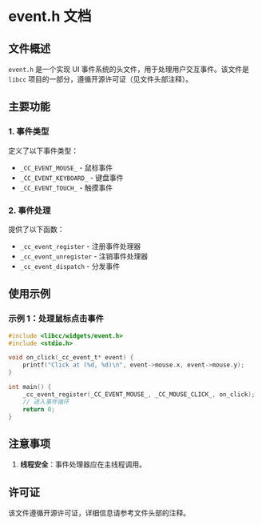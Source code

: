 # event.h 文档

## 文件概述
`event.h` 是一个实现 UI 事件系统的头文件，用于处理用户交互事件。该文件是 `libcc` 项目的一部分，遵循开源许可证（见文件头部注释）。

## 主要功能

### 1. 事件类型
定义了以下事件类型：
- `_CC_EVENT_MOUSE_` - 鼠标事件
- `_CC_EVENT_KEYBOARD_` - 键盘事件
- `_CC_EVENT_TOUCH_` - 触摸事件

### 2. 事件处理
提供了以下函数：
- `_cc_event_register` - 注册事件处理器
- `_cc_event_unregister` - 注销事件处理器
- `_cc_event_dispatch` - 分发事件

## 使用示例

### 示例 1：处理鼠标点击事件
```c
#include <libcc/widgets/event.h>
#include <stdio.h>

void on_click(_cc_event_t* event) {
    printf("Click at (%d, %d)\n", event->mouse.x, event->mouse.y);
}

int main() {
    _cc_event_register(_CC_EVENT_MOUSE_, _CC_MOUSE_CLICK_, on_click);
    // 进入事件循环
    return 0;
}
```

## 注意事项
1. **线程安全**：事件处理器应在主线程调用。

## 许可证
该文件遵循开源许可证，详细信息请参考文件头部的注释。